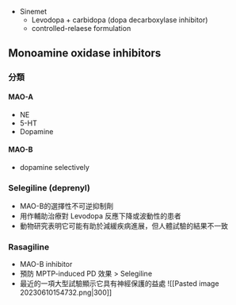 - Sinemet
	- Levodopa + carbidopa (dopa decarboxylase inhibitor)
	- controlled-relaese formulation
## Monoamine oxidase inhibitors
### 分類 
#### MAO-A
- NE
- 5-HT
- Dopamine
#### MAO-B
- dopamine selectively
### Selegiline (deprenyl)
- MAO-B的選擇性不可逆抑制劑
- 用作輔助治療對 Levodopa 反應下降或波動性的患者
- 動物研究表明它可能有助於減緩疾病進展，但人體試驗的結果不一致
### Rasagiline
- MAO-B inhibitor
- 預防 MPTP-induced PD 效果 > Selegiline
- 最近的一項大型試驗顯示它具有神經保護的益處
![[Pasted image 20230610154732.png|300]]